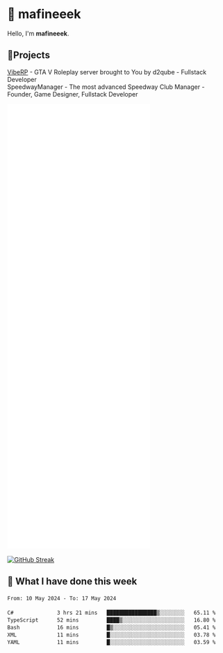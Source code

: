 # 👋 mafineeek
Hello, I'm **mafineeek**.

## 📝Projects

[VibeRP](https://v-rp.pl) - GTA V Roleplay server brought to You by d2qube - Fullstack Developer<br/>
SpeedwayManager - The most advanced Speedway Club Manager - Founder, Game Designer, Fullstack Developer


![](./github-metrics.svg)

[![GitHub Streak](https://streak-stats.demolab.com/?user=mafineeek)](https://git.io/streak-stats)

## 📰 What I have done this week
<!--START_SECTION:waka-->

```txt
From: 10 May 2024 - To: 17 May 2024

C#              3 hrs 21 mins   ████████████████▒░░░░░░░░   65.11 %
TypeScript      52 mins         ████▒░░░░░░░░░░░░░░░░░░░░   16.80 %
Bash            16 mins         █▒░░░░░░░░░░░░░░░░░░░░░░░   05.41 %
XML             11 mins         █░░░░░░░░░░░░░░░░░░░░░░░░   03.78 %
YAML            11 mins         █░░░░░░░░░░░░░░░░░░░░░░░░   03.59 %
```

<!--END_SECTION:waka-->
